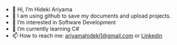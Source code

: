 - 👋 Hi, I’m Hideki Ariyama
- 🦝 I am using github to save my documents and upload projects.
- 👀 I’m interested in Software Development
- 🌱 I’m currently learning C#
- 📫 How to reach me: ariyamahideki1@gmail.com or [Linkedin](https://www.linkedin.com/in/ariyamahideki/)

<!---
Hid-ari/Hid-ari is a ✨ special ✨ repository because its `README.md` (this file) appears on your GitHub profile.
You can click the Preview link to take a look at your changes.
--->
